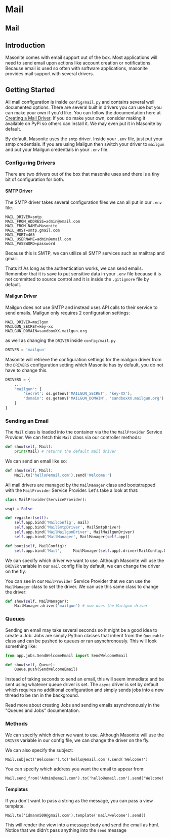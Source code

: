 # Mail

## Mail

## Introduction

Masonite comes with email support out of the box. Most applications will need to send email upon actions like account creation or notifications. Because email is used so often with software applications, masonite provides mail support with several drivers.

## Getting Started

All mail configuration is inside `config/mail.py` and contains several well documented options. There are several built in drivers you can use but you can make your own if you'd like. You can follow the documentation here at [Creating a Mail Driver](../advanced/creating-a-mail-driver.md). If you do make your own, consider making it available on PyPi so others can install it. We may even put it in Masonite by default.

By default, Masonite uses the `smtp` driver. Inside your `.env` file, just put your smtp credentials. If you are using Mailgun then switch your driver to `mailgun` and put your Mailgun credentials in your `.env` file.

### Configuring Drivers

There are two drivers out of the box that masonite uses and there is a tiny bit of configuration for both.

#### SMTP Driver

The SMTP driver takes several configuration files we can all put in our `.env` file.

```text
MAIL_DRIVER=smtp
MAIL_FROM_ADDRESS=admin@email.com
MAIL_FROM_NAME=Masonite
MAIL_HOST=smtp.gmail.com
MAIL_PORT=465
MAIL_USERNAME=admin@email.com
MAIL_PASSWORD=password
```

Because this is SMTP, we can utilize all SMTP services such as mailtrap and gmail.

Thats it! As long as the authentication works, we can send emails. Remember that it is save to put sensitive data in your `.env` file because it is not committed to source control and it is inside the `.gitignore` file by default.

#### Mailgun Driver

Mailgun does not use SMTP and instead uses API calls to their service to send emails. Mailgun only requires 2 configuration settings:

```text
MAIL_DRIVER=mailgun
MAILGUN_SECRET=key-xx
MAILGUN_DOMAIN=sandboxXX.mailgun.org
```

as well as changing the `DRIVER` inside `config/mail.py`

```python
DRIVER = 'mailgun'
```

Masonite will retrieve the configuration settings for the mailgun driver from the `DRIVERS` configuration setting which Masonite has by default, you do not have to change this.

```python
DRIVERS = {
    ...
    'mailgun': {
        'secret': os.getenv('MAILGUN_SECRET', 'key-XX'),
        'domain': os.getenv('MAILGUN_DOMAIN', 'sandboxXX.mailgun.org')
    }
}
```

### Sending an Email

The `Mail` class is loaded into the container via the the `MailProvider` Service Provider. We can fetch this `Mail` class via our controller methods:

```python
def show(self, Mail):
    print(Mail) # returns the default mail driver
```

We can send an email like so:

```python
def show(self, Mail):
    Mail.to('hello@email.com').send('Welcome!')
```

All mail drivers are managed by the `MailManager` class and bootstrapped with the `MailProvider` Service Provider. Let's take a look at that:

```python
class MailProvider(ServiceProvider):

wsgi = False

def register(self):
    self.app.bind('MailConfig', mail)
    self.app.bind('MailSmtpDriver', MailSmtpDriver)
    self.app.bind('MailMailgunDriver', MailMailgunDriver)
    self.app.bind('MailManager', MailManager(self.app))

def boot(self, MailConfig):
    self.app.bind('Mail',     MailManager(self.app).driver(MailConfig.DRIVER))
```

We can specify which driver we want to use. Although Masonite will use the `DRIVER` variable in our `mail` config file by default, we can change the driver on the fly.

You can see in our `MailProvider` Service Provider that we can use the `MailManager` class to set the driver. We can use this same class to change the driver:

```python
def show(self, MailManager):
    MailManager.driver('mailgun') # now uses the Mailgun driver
```

### Queues

Sending an email may take several seconds so it might be a good idea to create a Job. Jobs are simply Python classes that inherit from the `Queueable` class and can be pushed to queues or ran asynchronously. This will look something like:

```python
from app.jobs.SendWelcomeEmail import SendWelcomeEmail

def show(self, Queue):
    Queue.push(SendWelcomeEmail)
```

Instead of taking seconds to send an email, this will seem immediate and be sent using whatever queue driver is set. The `async` driver is set by default which requires no additional configuration and simply sends jobs into a new thread to be ran in the background.

Read more about creating Jobs and sending emails asynchronously in the "Queues and Jobs" documentation.

### Methods

We can specify which driver we want to use. Although Masonite will use the `DRIVER` variable in our config file, we can change the driver on the fly.

We can also specify the subject:

```text
Mail.subject('Welcome!').to('hello@email.com').send('Welcome!')
```

You can specify which address you want the email to appear from:

```text
Mail.send_from('Admin@email.com').to('hello@email.com').send('Welcome!')
```

#### Templates

If you don't want to pass a string as the message, you can pass a view template.

```text
Mail.to('idmann509@gmail.com').template('mail/welcome').send()
```

This will render the view into a message body and send the email as html. Notice that we didn't pass anything into the `send` message

